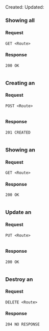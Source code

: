 ## <Name of Resource>

Created:
Updated:

### Showing all <Name of Resource>

#### Request

`GET <Route>`

#### Response

`200 OK`


```json


```


### Creating an <Name of Resource>

#### Request

`POST <Route>`

```json


```


#### Response

`201 CREATED`

```json


```



### Showing an <Name of Resource>

#### Request

`GET <Route>`


#### Response

`200 OK`


```json


```




### Update an <Name of Resource>

#### Request
`PUT <Route>`

```json


```

#### Response

`200 OK`


```json


```


### Destroy an <Name of Resource>

#### Request

`DELETE <Route>`


#### Response

`204 NO RESPONSE`

